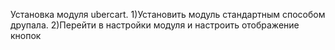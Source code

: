 Установка модуля ubercart.
1)Установить модуль стандартным способом друпала.
2)Перейти в настройки модуля и настроить отображение кнопок
